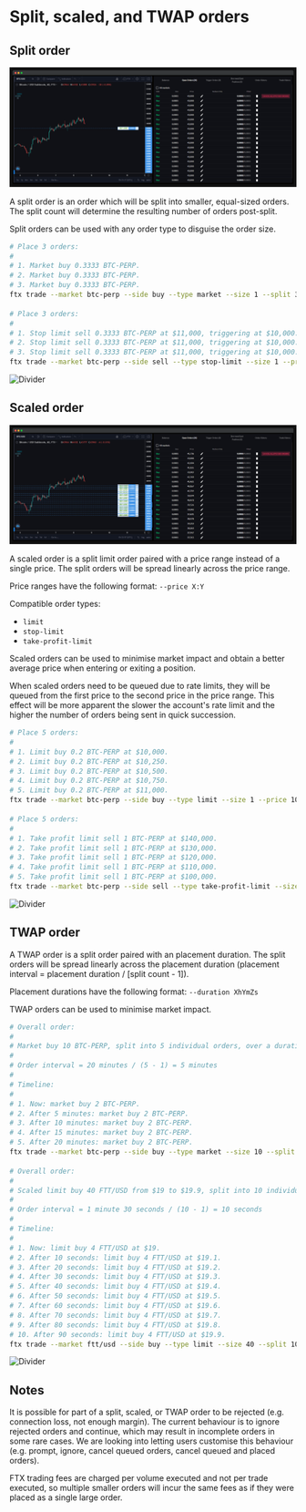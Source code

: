 # Split, scaled, and TWAP orders

## Split order

![Split order](../../images/split-order.png)

A split order is an order which will be split into smaller, equal-sized orders. The split count will determine the resulting number of orders post-split.

Split orders can be used with any order type to disguise the order size.

```sh
# Place 3 orders:
#
# 1. Market buy 0.3333 BTC-PERP.
# 2. Market buy 0.3333 BTC-PERP.
# 3. Market buy 0.3333 BTC-PERP.
ftx trade --market btc-perp --side buy --type market --size 1 --split 3

# Place 3 orders:
#
# 1. Stop limit sell 0.3333 BTC-PERP at $11,000, triggering at $10,000.
# 2. Stop limit sell 0.3333 BTC-PERP at $11,000, triggering at $10,000.
# 3. Stop limit sell 0.3333 BTC-PERP at $11,000, triggering at $10,000.
ftx trade --market btc-perp --side sell --type stop-limit --size 1 --price 11k --trigger-price 10k --split 3
```

![Divider](../../images/divider.png)

## Scaled order

![Scaled order](../../images/scaled-order.png)

A scaled order is a split limit order paired with a price range instead of a single price. The split orders will be spread linearly across the price range.

Price ranges have the following format: `--price X:Y`

Compatible order types:

- `limit`
- `stop-limit`
- `take-profit-limit`

Scaled orders can be used to minimise market impact and obtain a better average price when entering or exiting a position.

When scaled orders need to be queued due to rate limits, they will be queued from the first price to the second price in the price range. This effect will be more apparent the slower the account's rate limit and the higher the number of orders being sent in quick succession.

```sh
# Place 5 orders:
#
# 1. Limit buy 0.2 BTC-PERP at $10,000.
# 2. Limit buy 0.2 BTC-PERP at $10,250.
# 3. Limit buy 0.2 BTC-PERP at $10,500.
# 4. Limit buy 0.2 BTC-PERP at $10,750.
# 5. Limit buy 0.2 BTC-PERP at $11,000.
ftx trade --market btc-perp --side buy --type limit --size 1 --price 10k:11k --split 5

# Place 5 orders:
#
# 1. Take profit limit sell 1 BTC-PERP at $140,000.
# 2. Take profit limit sell 1 BTC-PERP at $130,000.
# 3. Take profit limit sell 1 BTC-PERP at $120,000.
# 4. Take profit limit sell 1 BTC-PERP at $110,000.
# 5. Take profit limit sell 1 BTC-PERP at $100,000.
ftx trade --market btc-perp --side sell --type take-profit-limit --size 5 --price 140k:100k --split 5
```

![Divider](../../images/divider.png)

## TWAP order

A TWAP order is a split order paired with an placement duration. The split orders will be spread linearly across the placement duration (placement interval = placement duration / [split count - 1]).

Placement durations have the following format: `--duration XhYmZs`

TWAP orders can be used to minimise market impact.

```sh
# Overall order:
#
# Market buy 10 BTC-PERP, split into 5 individual orders, over a duration of 20 minutes.
#
# Order interval = 20 minutes / (5 - 1) = 5 minutes
#
# Timeline:
#
# 1. Now: market buy 2 BTC-PERP.
# 2. After 5 minutes: market buy 2 BTC-PERP.
# 3. After 10 minutes: market buy 2 BTC-PERP.
# 4. After 15 minutes: market buy 2 BTC-PERP.
# 5. After 20 minutes: market buy 2 BTC-PERP.
ftx trade --market btc-perp --side buy --type market --size 10 --split 5 --duration 20m

# Overall order:
#
# Scaled limit buy 40 FTT/USD from $19 to $19.9, split into 10 individual orders, over a duration of 1 minute 30 seconds.
#
# Order interval = 1 minute 30 seconds / (10 - 1) = 10 seconds
#
# Timeline:
#
# 1. Now: limit buy 4 FTT/USD at $19.
# 2. After 10 seconds: limit buy 4 FTT/USD at $19.1.
# 3. After 20 seconds: limit buy 4 FTT/USD at $19.2.
# 4. After 30 seconds: limit buy 4 FTT/USD at $19.3.
# 5. After 40 seconds: limit buy 4 FTT/USD at $19.4.
# 6. After 50 seconds: limit buy 4 FTT/USD at $19.5.
# 7. After 60 seconds: limit buy 4 FTT/USD at $19.6.
# 8. After 70 seconds: limit buy 4 FTT/USD at $19.7.
# 9. After 80 seconds: limit buy 4 FTT/USD at $19.8.
# 10. After 90 seconds: limit buy 4 FTT/USD at $19.9.
ftx trade --market ftt/usd --side buy --type limit --size 40 --split 10 --duration 1m30s
```

![Divider](../../images/divider.png)

## Notes

It is possible for part of a split, scaled, or TWAP order to be rejected (e.g. connection loss, not enough margin). The current behaviour is to ignore rejected orders and continue, which may result in incomplete orders in some rare cases. We are looking into letting users customise this behaviour (e.g. prompt, ignore, cancel queued orders, cancel queued and placed orders).

FTX trading fees are charged per volume executed and not per trade executed, so multiple smaller orders will incur the same fees as if they were placed as a single large order.
